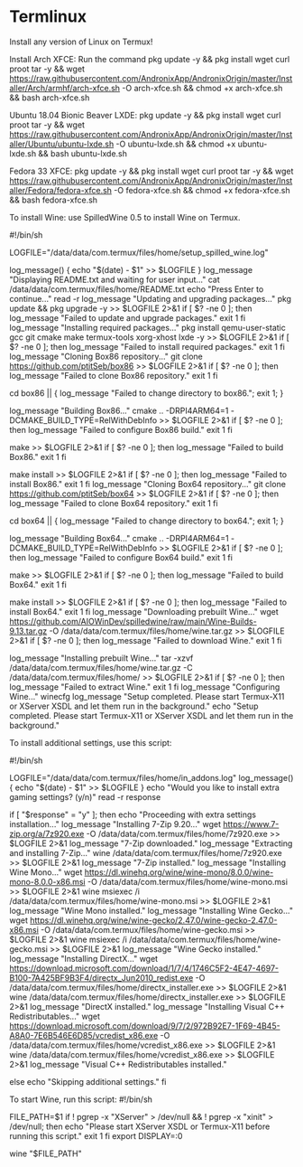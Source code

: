 # Termlinux
Install any version of Linux on Termux! 



Install Arch XFCE: Run the command pkg update -y && pkg install wget curl proot tar -y && wget https://raw.githubusercontent.com/AndronixApp/AndronixOrigin/master/Installer/Arch/armhf/arch-xfce.sh -O arch-xfce.sh && chmod +x arch-xfce.sh && bash arch-xfce.sh 





Ubuntu 18.04 Bionic Beaver LXDE: pkg update -y && pkg install wget curl proot tar -y && wget https://raw.githubusercontent.com/AndronixApp/AndronixOrigin/master/Installer/Ubuntu/ubuntu-lxde.sh -O ubuntu-lxde.sh && chmod +x ubuntu-lxde.sh && bash ubuntu-lxde.sh




Fedora 33 XFCE: pkg update -y && pkg install wget curl proot tar -y && wget https://raw.githubusercontent.com/AndronixApp/AndronixOrigin/master/Installer/Fedora/fedora-xfce.sh -O fedora-xfce.sh && chmod +x fedora-xfce.sh && bash fedora-xfce.sh







To install Wine: use SpilledWine 0.5 to install Wine on Termux. 

#!/bin/sh

LOGFILE="/data/data/com.termux/files/home/setup_spilled_wine.log"

log_message() {
    echo "$(date) - $1" >> $LOGFILE
}
log_message "Displaying README.txt and waiting for user input..."
cat /data/data/com.termux/files/home/README.txt
echo "Press Enter to continue..."
read -r
log_message "Updating and upgrading packages..."
pkg update && pkg upgrade -y >> $LOGFILE 2>&1
if [ $? -ne 0 ]; then
    log_message "Failed to update and upgrade packages."
    exit 1
fi
log_message "Installing required packages..."
pkg install qemu-user-static gcc git cmake make termux-tools xorg-xhost lxde -y >> $LOGFILE 2>&1
if [ $? -ne 0 ]; then
    log_message "Failed to install required packages."
    exit 1
fi
log_message "Cloning Box86 repository..."
git clone https://github.com/ptitSeb/box86 >> $LOGFILE 2>&1
if [ $? -ne 0 ]; then
    log_message "Failed to clone Box86 repository."
    exit 1
fi

cd box86 || { log_message "Failed to change directory to box86."; exit 1; }

log_message "Building Box86..."
cmake .. -DRPI4ARM64=1 -DCMAKE_BUILD_TYPE=RelWithDebInfo >> $LOGFILE 2>&1
if [ $? -ne 0 ]; then
    log_message "Failed to configure Box86 build."
    exit 1
fi

make >> $LOGFILE 2>&1
if [ $? -ne 0 ]; then
    log_message "Failed to build Box86."
    exit 1
fi

make install >> $LOGFILE 2>&1
if [ $? -ne 0 ]; then
    log_message "Failed to install Box86."
    exit 1
fi
log_message "Cloning Box64 repository..."
git clone https://github.com/ptitSeb/box64 >> $LOGFILE 2>&1
if [ $? -ne 0 ]; then
    log_message "Failed to clone Box64 repository."
    exit 1
fi

cd box64 || { log_message "Failed to change directory to box64."; exit 1; }

log_message "Building Box64..."
cmake .. -DRPI4ARM64=1 -DCMAKE_BUILD_TYPE=RelWithDebInfo >> $LOGFILE 2>&1
if [ $? -ne 0 ]; then
    log_message "Failed to configure Box64 build."
    exit 1
fi

make >> $LOGFILE 2>&1
if [ $? -ne 0 ]; then
    log_message "Failed to build Box64."
    exit 1
fi

make install >> $LOGFILE 2>&1
if [ $? -ne 0 ]; then
    log_message "Failed to install Box64."
    exit 1
fi
log_message "Downloading prebuilt Wine..."
wget https://github.com/AIOWinDev/spilledwine/raw/main/Wine-Builds-9.13.tar.gz -O /data/data/com.termux/files/home/wine.tar.gz >> $LOGFILE 2>&1
if [ $? -ne 0 ]; then
    log_message "Failed to download Wine."
    exit 1
fi

log_message "Installing prebuilt Wine..."
tar -xzvf /data/data/com.termux/files/home/wine.tar.gz -C /data/data/com.termux/files/home/ >> $LOGFILE 2>&1
if [ $? -ne 0 ]; then
    log_message "Failed to extract Wine."
    exit 1
fi
log_message "Configuring Wine..."
winecfg
log_message "Setup completed. Please start Termux-X11 or XServer XSDL and let them run in the background."
echo "Setup completed. Please start Termux-X11 or XServer XSDL and let them run in the background."


To install additional settings, use this script: 


#!/bin/sh

LOGFILE="/data/data/com.termux/files/home/in_addons.log"
log_message() {
    echo "$(date) - $1" >> $LOGFILE
}
echo "Would you like to install extra gaming settings? (y/n)"
read -r response

if [ "$response" = "y" ]; then
    echo "Proceeding with extra settings installation..."
    log_message "Installing 7-Zip 9.20..."
    wget https://www.7-zip.org/a/7z920.exe -O /data/data/com.termux/files/home/7z920.exe >> $LOGFILE 2>&1
    log_message "7-Zip downloaded."
    log_message "Extracting and installing 7-Zip..."
    wine /data/data/com.termux/files/home/7z920.exe >> $LOGFILE 2>&1
    log_message "7-Zip installed."
    log_message "Installing Wine Mono..."
    wget https://dl.winehq.org/wine/wine-mono/8.0.0/wine-mono-8.0.0-x86.msi -O /data/data/com.termux/files/home/wine-mono.msi >> $LOGFILE 2>&1
    wine msiexec /i /data/data/com.termux/files/home/wine-mono.msi >> $LOGFILE 2>&1
    log_message "Wine Mono installed."
    log_message "Installing Wine Gecko..."
    wget https://dl.winehq.org/wine/wine-gecko/2.47.0/wine-gecko-2.47.0-x86.msi -O /data/data/com.termux/files/home/wine-gecko.msi >> $LOGFILE 2>&1
    wine msiexec /i /data/data/com.termux/files/home/wine-gecko.msi >> $LOGFILE 2>&1
    log_message "Wine Gecko installed."
    log_message "Installing DirectX..."
    wget https://download.microsoft.com/download/1/7/4/1746C5F2-4E47-4697-B100-7A425BF9B3F4/directx_Jun2010_redist.exe -O /data/data/com.termux/files/home/directx_installer.exe >> $LOGFILE 2>&1
    wine /data/data/com.termux/files/home/directx_installer.exe >> $LOGFILE 2>&1
    log_message "DirectX installed."
    log_message "Installing Visual C++ Redistributables..."
    wget https://download.microsoft.com/download/9/7/2/972B92E7-1F69-4B45-A8A0-7E6B546E6D85/vcredist_x86.exe -O /data/data/com.termux/files/home/vcredist_x86.exe >> $LOGFILE 2>&1
    wine /data/data/com.termux/files/home/vcredist_x86.exe >> $LOGFILE 2>&1
    log_message "Visual C++ Redistributables installed."

else
    echo "Skipping additional settings."
fi







To start Wine, run this script: #!/bin/sh

FILE_PATH=$1
if ! pgrep -x "XServer" > /dev/null && ! pgrep -x "xinit" > /dev/null; then
    echo "Please start XServer XSDL or Termux-X11 before running this script."
    exit 1
fi
export DISPLAY=:0

wine "$FILE_PATH"


